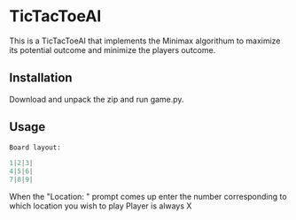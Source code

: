# TicTacToeAI

This is a TicTacToeAI that implements the Minimax algorithum to maximize its potential outcome and minimize the players outcome.

## Installation

Download and unpack the zip and run game.py. 

## Usage

```python
Board layout:

1|2|3|
4|5|6|
7|8|9|
```

When the "Location: " prompt comes up enter the number corresponding to which location you wish to play
Player is always X

